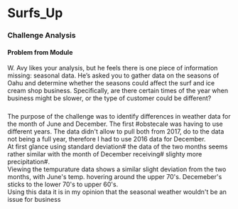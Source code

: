 # Surfs_Up
### Challenge Analysis
#### Problem from Module
W. Avy likes your analysis, but he feels there is one piece of information missing: seasonal data. He’s asked you to gather data on the seasons of Oahu and determine whether the seasons could affect the surf and ice cream shop business. Specifically, are there certain times of the year when business might be slower, or the type of customer could be different?
#####
The purpose of the challenge was to identify differences in weather data for the month of June and December. The first #obstecale was having to use different years. The data didn't allow to pull both from 2017, do to the data not being a full year, therefore I had to use 2016 data for December.\
At first glance using standard deviation# the data of the two months seems rather similar with the month of December receiving# slighty more precipitation#.\
Viewing the tempurature data shows a similar slight deviation from the two months, with June's temp. hovering around the upper 70's. Decemeber's sticks to the lower 70's to upper 60's.\
Using this data it is in my opinion that the seasonal weather wouldn't be an issue for business
